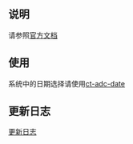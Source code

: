 ## 说明

请参照[官方文档](http://jdpicker.paulds.fr/?p=doc)

## 使用

系统中的日期选择请使用[ct-adc-date](https://github.com/ct-adc/adc-date)

## 更新日志

[更新日志](https://github.com/ct-adc/jdpicker/blob/master/CHANGELOG.md)